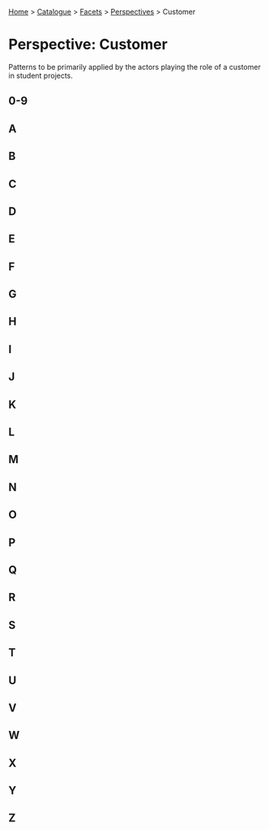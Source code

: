 [Home](../../../README.md) > [Catalogue](../../../Patterns_catalogue.md) > [Facets](../facets.md) > [Perspectives](perspectives.md) > Customer
# Perspective: Customer

Patterns to be primarily applied by the actors playing the role of a customer in student projects.

## 0-9

## A

## B

## C

## D

## E

## F

## G

## H

## I

## J

## K

## L

## M

## N

## O

## P

## Q

## R

## S

## T

## U

## V

## W

## X

## Y

## Z
